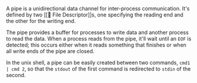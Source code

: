 A pipe is a unidirectional data channel for inter-process communication. It's defined by two [[📁 File Descriptor]]s, one specifying the reading end and the other for the writing end.

The pipe provides a buffer for processes to write data and another process to read the data. When a process reads from the pipe, it'll wait until an `EOF` is detected; this occurs either when it reads something that finishes or when all write ends of the pipe are closed.

In the unix shell, a pipe can be easily created between two commands, `cmd1 | cmd 2`, so that the `stdout` of the first command is redirected to `stdin` of the second.